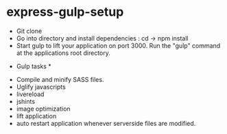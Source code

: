 # express-gulp-setup

- Git clone
- Go into directory and install dependencies : cd -> npm install
- Start gulp to lift your application on port 3000. Run the "gulp" command at the applications root directory.

*   Gulp tasks  *
- Compile and minify SASS files.
- Uglify javascripts
- livereload
- jshints
- image optimization
- lift application
- auto restart application whenever serverside files are modified.
